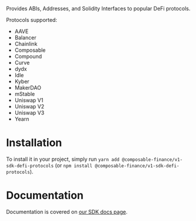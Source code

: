 Provides ABIs, Addresses, and Solidity Interfaces to popular DeFi protocols. 

Protocols supported:

- AAVE
- Balancer
- Chainlink
- Composable
- Compound
- Curve
- dydx
- Idle
- Kyber
- MakerDAO
- mStable
- Uniswap V1
- Uniswap V2
- Uniswap V3
- Yearn

# Installation

To install it in your project, simply run `yarn add @composable-finance/v1-sdk-defi-protocols` (or `npm install @composable-finance/v1-sdk-defi-protocols`).


# Documentation

Documentation is covered on [our SDK docs page](https://sdk-docs.composable.finance/sdk/protocols/overview-protocols).
